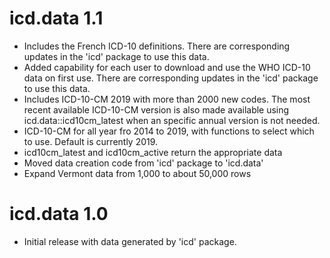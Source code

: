 # icd.data 1.1

* Includes the French ICD-10 definitions. There are corresponding updates in the 'icd' package to use this data.
* Added capability for each user to download and use the WHO ICD-10 data on first use. There are corresponding updates in the 'icd' package to use this data.
* Includes ICD-10-CM 2019 with more than 2000 new codes. The most recent available ICD-10-CM version is also made available using icd.data::icd10cm_latest when an specific annual version is not needed.
* ICD-10-CM for all year fro 2014 to 2019, with functions to select which to use. Default is currently 2019.
* icd10cm_latest and icd10cm_active return the appropriate data
* Moved data creation code from 'icd' package to 'icd.data'
* Expand Vermont data from 1,000 to about 50,000 rows

# icd.data 1.0

* Initial release with data generated by 'icd' package.

